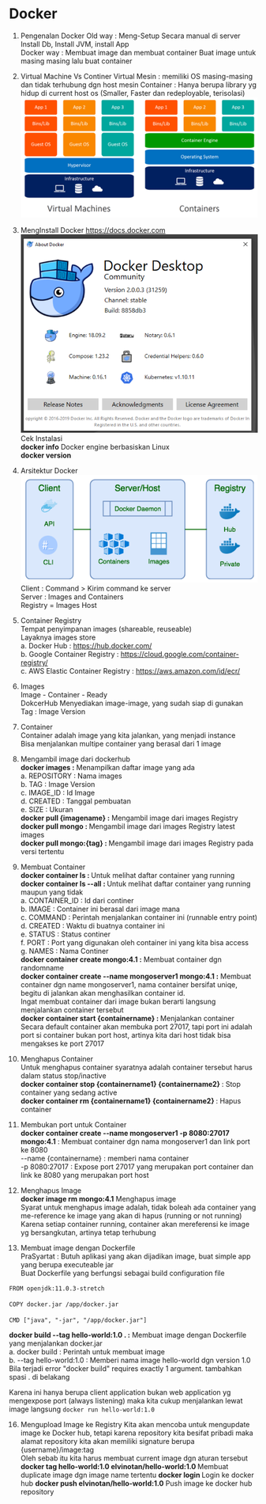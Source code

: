 # Docker
01. Pengenalan Docker
Old way    : Meng-Setup Secara manual di server
			Install Db, Install JVM, install App	
Docker way : Membuat image dan membuat container
			Buat image untuk masing masing lalu buat container 
			
02. Virtual Machine Vs Continer
Virtual Mesin : memiliki OS masing-masing dan tidak terhubung dgn host mesin
Container : Hanya berupa library yg hidup di current host os (Smaller, Faster dan redeployable, terisolasi)
![Virtual Machine Vs Container](https://github.com/elvinotan/docker/blob/master/images/containers-vs-virtual-machines.jpg)

03. MengInstall Docker
https://docs.docker.com
![Virtual Machine Vs Container](https://github.com/elvinotan/docker/blob/master/images/logo.png)
</br>Cek Instalasi</br>
<b>docker info</b> Docker engine berbasiskan Linux</br>
<b>docker version</b>

04. Arsitektur Docker</br>
![Virtual Machine Vs Container](https://github.com/elvinotan/docker/blob/master/images/arsitektur.png)</br>
Client : Command > Kirim command ke server</br>
Server : Images and Containers</br>
Registry = Images Host</br>

06. Container Registry</br>
Tempat penyimpanan images (shareable, reuseable)</br>
Layaknya images store</br>
a. Docker Hub : https://hub.docker.com/</br>
b. Google Container Registry : https://cloud.google.com/container-registry/</br>
c. AWS Elastic Container Registry : https://aws.amazon.com/id/ecr/</br>

07. Images</br>
Image - Container - Ready</br>
DokcerHub Menyediakan image-image, yang sudah siap di gunakan </br>
Tag : Image Version</br>

08. Container</br>
Container adalah image yang kita jalankan, yang menjadi instance</br>
Bisa menjalankan multipe container yang berasal dari 1 image </br>

09. Mengambil image dari dockerhub</br>
<b>docker images :</b> Menampilkan daftar image yang ada </br>
a. REPOSITORY : Nama images</br>
b. TAG : Image Version</br>
c. IMAGE_ID : Id Image</br>
d. CREATED : Tanggal pembuatan </br>
e. SIZE : Ukuran</br>
<b>docker pull {imagename} :</b> Mengambil image dari images Registry</br>
<b>docker pull mongo : </b> Mengambil image dari images Registry latest images</br>
<b>docker pull mongo:{tag} : </b> Mengambil image dari images Registry pada versi tertentu</br>

10. Membuat Container</br>
<b>docker container ls : </b> Untuk melihat daftar container yang running</br>
<b>docker container ls --all : </b> Untuk melihat daftar container yang running maupun yang tidak</br>
a. CONTAINER_ID : Id dari continer</br>
b. IMAGE : Container ini berasal dari image mana</br>
c. COMMAND : Perintah menjalankan container ini (runnable entry point)</br>
d. CREATED : Waktu di buatnya container ini</br>
e. STATUS : Status continer</br>
f. PORT : Port yang digunakan oleh container ini yang kita bisa access</br>
g. NAMES : Nama Continer</br>
<b>docker container create mongo:4.1 :</b> Membuat container dgn randomname</br>
<b>docker container create --name mongoserver1 mongo:4.1 :</b> Membuat container dgn name mongoserver1, nama container bersifat uniqe, begitu di jalankan akan menghasilkan container id.</br>
Ingat membuat container dari image bukan berarti langsung menjalankan container tersebut</br>
<b>docker container start {containername} : </b> Menjalankan container </br>
Secara default container akan membuka port 27017, tapi port ini adalah port si container bukan port host, artinya kita dari host tidak bisa mengakses ke port 27017
  
11. Menghapus Container  </br>
Untuk menghapus container syaratnya adalah container tersebut harus dalam status stop/inactive</br>
<b>docker container stop {containername1} {containername2} </b> : Stop container yang sedang active</br>
<b>docker container rm {containername1} {containername2} </b> : Hapus container 

12. Membukan port untuk Container</br>
<b>docker container create --name mongoserver1 -p 8080:27017 mongo:4.1</b> : Membuat container dgn nama mongoserver1 dan link port ke 8080</br>
--name {containername} : memberi nama container</br>
-p 8080:27017 : Expose port 27017 yang merupakan port container dan link ke 8080 yang merupakan port host</br>

13. Menghapus Image</br>
<b>docker image rm mongo:4.1</b> Menghapus image</br>
Syarat untuk menghapus image adalah, tidak boleah ada container yang me-reference ke image yang akan di hapus (running or not running)</br>
Karena setiap container running, container akan mereferensi ke image yg bersangkutan, artinya tetap terhubung</br>

14. Membuat image dengan Dockerfile</br>
PraSyartat : Butuh aplikasi yang akan dijadikan image, buat simple app yang berupa executeable jar</br>
Buat Dockerfile yang berfungsi sebagai build configuration file</br>
```
FROM openjdk:11.0.3-stretch

COPY docker.jar /app/docker.jar

CMD ["java", "-jar", "/app/docker.jar"]
```
<b>docker build --tag hello-world:1.0 . :</b> Membuat image dengan Dockerfile yang menjalankan docker.jar</br>
a. docker build : Perintah untuk membuat image</br>
b. --tag hello-world:1.0 : Memberi nama image hello-world dgn version 1.0</br>
Bila terjadi error "docker build" requires exactly 1 argument. tambahkan spasi . di belakang</br>

Karena ini hanya berupa client application bukan web application yg mengexpose port (always listening)
maka kita cukup menjalankan lewat image langsung ```docker run hello-world:1.0```

16. Mengupload Image ke Registry
Kita akan mencoba untuk mengupdate image ke Docker hub, tetapi karena repository kita besifat pribadi maka alamat repository kita akan memiliki signature berupa {username}/image:tag</br>
Oleh sebab itu kita harus membuat current image dgn aturan tersebut
<b>docker tag hello-world:1.0 elvinotan/hello-world:1.0 </b> Membuat duplicate image dgn image name tertentu
<b>docker login </b> Login ke docker hub
<b>docker push elvinotan/hello-world:1.0</b> Push image ke docker hub repository